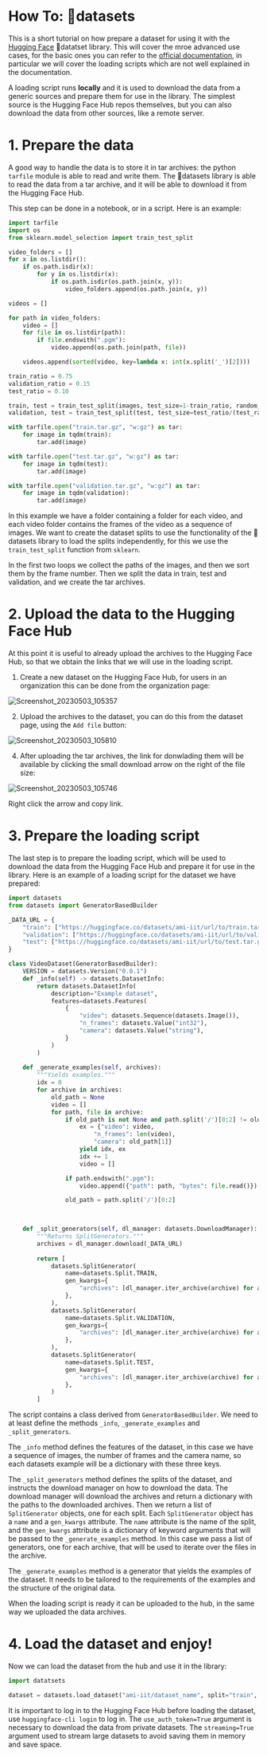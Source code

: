 # How To: 🤗datasets

This is a short tutorial on how prepare a dataset for using it with the [Hugging Face](https://huggingface.co/) 🤗datatset library.
This will cover the mroe advanced use cases, for the basic ones you can refer to the [official documentation](https://huggingface.co/docs/datasets/), in particular we will cover the loading scripts which are not well explained in the documentation.

A loading script runs **locally** and it is used to download the data from a generic sources and prepare them for use in the library.
The simplest source is the Hugging Face Hub repos themselves, but you can also download the data from other sources, like a remote server.

# 1. Prepare the data

A good way to handle the data is to store it in tar archives: the python `tarfile` module is able to read and write them.
The 🤗datasets library is able to read the data from a tar archive, and it will be able to download it from the Hugging Face Hub.

This step can be done in a notebook, or in a script. Here is an example:
    
```python
import tarfile
import os
from sklearn.model_selection import train_test_split

video_folders = []
for x in os.listdir():
    if os.path.isdir(x):
        for y in os.listdir(x):
            if os.path.isdir(os.path.join(x, y)):
                video_folders.append(os.path.join(x, y))

videos = []

for path in video_folders:
    video = []
    for file in os.listdir(path):
        if file.endswith(".pgm"):
            video.append(os.path.join(path, file))

    videos.append(sorted(video, key=lambda x: int(x.split('_')[2])))

train_ratio = 0.75
validation_ratio = 0.15
test_ratio = 0.10

train, test = train_test_split(images, test_size=1-train_ratio, random_state=42)
validation, test = train_test_split(test, test_size=test_ratio/(test_ratio + validation_ratio), random_state=42)

with tarfile.open("train.tar.gz", "w:gz") as tar:
    for image in tqdm(train):
        tar.add(image)

with tarfile.open("test.tar.gz", "w:gz") as tar:
    for image in tqdm(test):
        tar.add(image)

with tarfile.open("validation.tar.gz", "w:gz") as tar:
    for image in tqdm(validation):
        tar.add(image)

```

In this example we have a folder containing a folder for each video, and each video folder contains the frames of the video as a sequence of images.
We want to create the dataset splits to use the functionality of the 🤗datasets library to load the splits independently, for this we use the `train_test_split` function from `sklearn`.

In the first two loops we collect the paths of the images, and then we sort them by the frame number.
Then we split the data in train, test and validation, and we create the tar archives.

# 2. Upload the data to the Hugging Face Hub

At this point it is useful to already upload the archives to the Hugging Face Hub, so that we obtain the links that we will use in the loading script.

1. Create a new dataset on the Hugging Face Hub, for users in  an organization this can be done from the organization page: 

![Screenshot_20230503_105357](https://github.com/ami-iit/ami-commons/assets/13227565/ec94519a-0149-4c64-95ea-cf8dd5faf7b4)


2. Upload the archives to the dataset, you can do this from the dataset page, using the `Add file` button:

![Screenshot_20230503_105810](https://github.com/ami-iit/ami-commons/assets/13227565/9790ae92-9cef-44e7-97b4-da9550718256)


4. After uploading the tar archives, the link for donwlading them will be available by clicking the small download arrow on the right of the file size:

![Screenshot_20230503_105746](https://github.com/ami-iit/ami-commons/assets/13227565/eeb6a8d1-b675-4694-bf3e-f713b07f3138)


Right click the arrow and copy link.

# 3. Prepare the loading script

The last step is to prepare the loading script, which will be used to download the data from the Hugging Face Hub and prepare it for use in the library.
Here is an example of a loading script for the dataset we have prepared:

```python
import datasets
from datasets import GeneratorBasedBuilder

_DATA_URL = {
    "train": ["https://huggingface.co/datasets/ami-iit/url/to/train.tar.gz"],
    "validation": ["https://huggingface.co/datasets/ami-iit/url/to/validation.tar.gz"],
    "test": ["https://huggingface.co/datasets/ami-iit/url/to/test.tar.gz"],
}

class VideoDataset(GeneratorBasedBuilder):
    VERSION = datasets.Version("0.0.1")
    def _info(self) -> datasets.DatasetInfo:
        return datasets.DatasetInfo(
            description="Example dataset",
            features=datasets.Features(
                {
                    "video": datasets.Sequence(datasets.Image()),
                    "n_frames": datasets.Value("int32"),
                    "camera": datasets.Value("string"),
                }
            )
        )
    
    def _generate_examples(self, archives):
        """Yields examples."""
        idx = 0
        for archive in archives:
            old_path = None 
            video = []
            for path, file in archive:
                if old_path is not None and path.split('/')[0:2] != old_path: # A new video has started saving the previous one
                    ex = {"video": video,
                        "n_frames": len(video),
                        "camera": old_path[1]}
                    yield idx, ex
                    idx += 1    
                    video = []  

                if path.endswith(".pgm"):
                    video.append({"path": path, "bytes": file.read()})

                old_path = path.split('/')[0:2]

            

    def _split_generators(self, dl_manager: datasets.DownloadManager):
        """Returns SplitGenerators."""
        archives = dl_manager.download(_DATA_URL)
        
        return [
            datasets.SplitGenerator(
                name=datasets.Split.TRAIN,
                gen_kwargs={
                    "archives": [dl_manager.iter_archive(archive) for archive in archives["train"]]
                },
            ),
            datasets.SplitGenerator(
                name=datasets.Split.VALIDATION,
                gen_kwargs={
                    "archives": [dl_manager.iter_archive(archive) for archive in archives["validation"]]
                },
            ),
            datasets.SplitGenerator(
                name=datasets.Split.TEST,
                gen_kwargs={
                    "archives": [dl_manager.iter_archive(archive) for archive in archives["test"]]
                },
            )
        ]
```

The script contains a class derived from `GeneratorBasedBuilder`. We need to at least define the methods `_info`, `_generate_examples` and `_split_generators`.

The `_info` method defines the features of the dataset, in this case we have a sequence of images, the number of frames and the camera name, so each datasets example will be a dictionary with these three keys.

The `_split_generators` method defines the splits of the dataset, and instructs the download manager on how to download the data. The download manager will download the archives and return a dictionary with the paths to the downloaded archives. Then we return a list of `SplitGenerator` objects, one for each split. Each `SplitGenerator` object has a `name` and a `gen_kwargs` attribute. The `name` attribute is the name of the split, and the `gen_kwargs` attribute is a dictionary of keyword arguments that will be passed to the `_generate_examples` method. In this case we pass a list of generators, one for each archive, that will be used to iterate over the files in the archive.

The `_generate_examples` method is a generator that yields the examples of the dataset. It needs to be tailored to the requirements of the examples and the structure of the original data.

When the loading script is ready it can be uploaded to the hub, in the same way we uploaded the data archives.

# 4. Load the dataset and enjoy!

Now we can load the dataset from the hub and use it in the library:

```python
import datatsets

dataset = datasets.load_dataset("ami-iit/dataset_name", split="train", streaming=True, use_auth_token=True)
```

It is important to log in to the Hugging Face Hub before loading the dataset, use `huggingface-cli login` to log in.
The `use_auth_token=True` argument is necessary to download the data from private datasets.
The `streaming=True` argument used to stream large datasets to avoid saving them in memory and save space.
